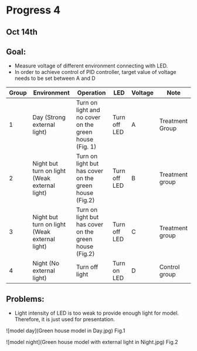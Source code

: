 # Progress 4

## Oct 14th

## Goal:
* Measure voltage of different environment connecting with LED.
* In order to achieve control of PID controller, target value of voltage needs to be set between A and D

Group | Environment | Operation | LED | Voltage | Note
----- | ----------- | --------- | --- | ------- | ----
1 | Day (Strong external light) | Turn on light and no cover on the green house (Fig. 1) | Turn off LED | A | Treatment Group
2 | Night but turn on light (Weak external light) | Turn on light but has cover on the green house (Fig.2) | Turn off LED | B | Treatment group
3 | Night but turn on light (Weak external light) | Turn on light but has cover on the green house (Fig.2) | Turn off LED | C | Treatment group
4 | Night (No external light) | Turn off light | Turn on LED | D | Control group

## Problems:
* Light intensity of LED is too weak to provide enough light for model. Therefore, it is just used for presentation.

![model day](Green house model in Day.jpg)
Fig.1

![model night](Green house model with external light in Night.jpg)
Fig.2
